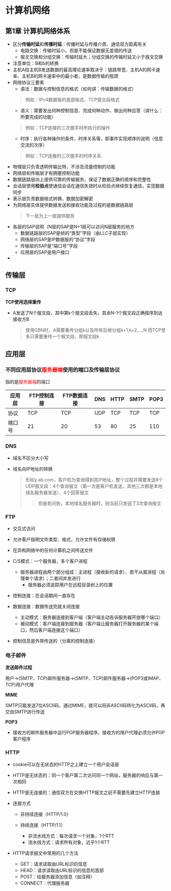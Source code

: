 # 计算机网络

## 第1章 计算机网络体系

- 区分**传输时延**和**传播时延**：传播时延与传播介质、通信双方距离有关
  - 电路交换：传输时延小，但是不能保证数据无差错的传送
  - 报文交换和分组交换：传输时延大；分组交换的传输时延又小于报文交换
- 注意单位：B和b的转换
- 主机A给主机B发送数据的最高理论速率取决于：链路带宽、主机A的网卡速率、主机B的网卡速率中的最小者，是数据传输的瓶颈
- 网络协议三要素
  - 语法：数据与控制信息的格式（如何讲：传输数据的格式）
  > 例如：IPv4数据报的首部格式、TCP报文段格式
  - 语义：需要发出何种控制信息、完成何种动作、做出何种应答（讲什么：所要完成的功能）
  > 例如：TCP连接的三次握手时所执行的操作
  - 时序：执行各种操作的条件、时序关系等，即事件实现顺序的说明（信息交流的次序）
  > 例如：TCP连接的三次握手的时序关系
- 物理层只负责透明传输比特，不涉及流量控制的功能
- 网络层和传输层才有拥塞控制功能
- 数据链路层向上提供可靠的传输服务，保证了数据正确的顺序和完整性
- 会话层使用**检验点**使通信会话在通信失效时从检验点继续恢复通信，实现数据同步
- 表示层负责数据格式转换、数据加密解密
- 为网络层实体提供数据发送和接收功能及过程的是数据链路层
  > 下一层为上一层提供服务
- 各层的SAP说明（N层的SAP是N+1层可以访问N层服务的地方
  - 数据链路层的SAP是帧的“类型”字段（由LLC子层实现）
  - 网络层的SAP是IP数据报的“协议”字段
  - 传输层的SAP是“端口号”字段
  - 应用层的SAP是用户接口
- 


















## 传输层

### TCP

**TCP使用选择重传**

- A发送了N个报文段，其中第k个报文段丢失，其余N-1个报文段正确按序到达接收方B
    > 使用GBN时，A需要重传分组k以及所有后继分组k+1,k+2,...,N
    > 而TCP至多只需要重传一个报文段，即报文段k














## 应用层


### 不同应用层协议<font color="red">服务器端</font>使用的端口及传输层协议


指的是<font color="red">服务器端</font>的端口

| 应用层 | FTP控制连接 | FTP数据连接 | DNS | HTTP | SMTP | POP3 |
| ------ | ----------- | ----------- | --- | ---- | ---- | ---- |
| 协议   | TCP         | TCP         | UDP | TCP  | TCP  | TCP  |
| 端口号 | 21          | 20          | 53  | 80   | 25   | 110  |


### DNS

- 域名不区分大小写

- 域名向IP地址的转换
    > 形如y.ab.com，客户机为查询得到其IP地址，整个过程共需要发送8个UDP报文段：4个查询报文（第一次是客户机发送，其他三次都是本地域名服务器发送）、4个回答报文
    >> 但是若问到，本地域名服务器时，则当前只发送了3次查询报文

### FTP

- 交互式访问

- 允许客户指明文件类型、格式，允许文件有存储权限

- 在异构网络中的任何计算机之间传送文件

- C/S模式：一个服务器，多个客户进程
    - 服务器进程由两个部分组成：主进程（接收新的请求）、若干从属进程（处理单个请求）；二者间并发进行
        - 服务器必须追踪用户在远程目录树上的位置

- 控制连接：在会话期间一直存在

- 数据连接：数据传送完就关闭连接
    - 主动模式：服务器连接到客户端（客户端主动告诉服务器开放哪个端口）
    - 被动模式：客户端连接到服务器（客户端让服务器打开服务器的某个端口，然后客户端连接这个端口）

- 控制信息是外带传送的（分离的控制连接）



### 电子邮件

**发送邮件过程**

用户->(SMTP、TCP)邮件服务器->(SMTP、TCP)邮件服务器->(POP3或IMAP、TCP)用户代理

**MIME**

SMTP只能发送7位ASCII码，通过MIME，就可以将非ASCII码转化为ASCII码，再交由SMTP进行传送

**POP3**

- 接收方的邮件服务器中运行POP服务器程序，接收方的用户代理必须允许POP客户程序

### HTTP

- cookie可以在无状态的HTTP之上建立一个用户会话层

- HTTP是无状态的：同一个客户第二次访问同一个网站，服务器的响应与第一次相同

- HTTP是无连接的：通信双方在交换HTTP报文之前不需要先建立HTTP连接

- 连接方式
    - 非持续连接（HTTP/1.0）

    - 持续连接（HTTP/1.1）
        - 非流水线方式：每次请求一个对象，1个RTT
        - 流水线方式：请求所有对象，近乎1个RTT

- HTTP请求报文中常用的几个方法
    - GET：请求读取由URL标识的信息
    - HEAD：请求读取由URL标识的信息的首部
    - POST：给服务器添加信息（如注释）
    - CONNECT：代理服务器



